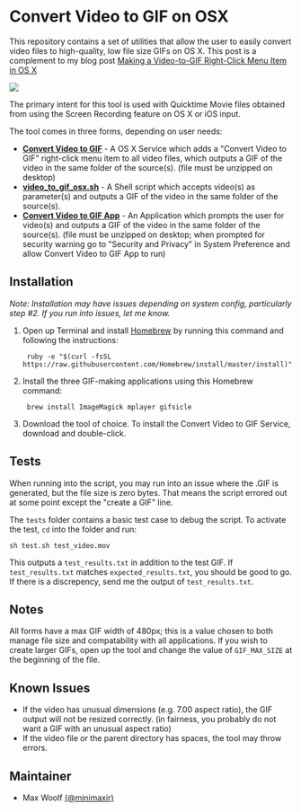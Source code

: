 # Convert Video to GIF on OSX

This repository contains a set of utilities that allow the user to easily convert video files to high-quality, low file size GIFs on OS X. This post is a complement to my blog post [Making a Video-to-GIF Right-Click Menu Item in OS X](http://minimaxir.com/2015/08/gif-to-video-osx/)

![](http://minimaxir.com/img/video-to-gif-osx/convert_to_gif.gif)

The primary intent for this tool is used with Quicktime Movie files obtained from using the Screen Recording feature on OS X or iOS input.

The tool comes in three forms, depending on user needs:

* **[Convert Video to GIF](https://github.com/minimaxir/video-to-gif-osx/raw/master/Convert%20Video%20to%20GIF.zip)** - A OS X Service which adds a "Convert Video to GIF" right-click menu item to all video files, which outputs a GIF of the video in the same folder of the source(s). (file must be unzipped on desktop)
* **[video_to_gif_osx.sh](https://raw.githubusercontent.com/minimaxir/video-to-gif-osx/master/video_to_gif_osx.sh)** - A Shell script which accepts video(s) as parameter(s) and outputs a GIF of the video in the same folder of the source(s).
* **[Convert Video to GIF App](https://github.com/minimaxir/video-to-gif-osx/raw/master/Convert%20Video%20to%20GIF%20App.zip)** - An Application which prompts the user for video(s) and outputs a GIF of the video in the same folder of the source(s). (file must be unzipped on desktop; when prompted for security warning go to "Security and Privacy" in System Preference and allow Convert Video to GIF App to run)

## Installation

*Note: Installation may have issues depending on system config, particularly step #2. If you run into issues, let me know.*

1. Open up Terminal and install [Homebrew](http://brew.sh) by running this command and following the instructions:

		ruby -e "$(curl -fsSL https://raw.githubusercontent.com/Homebrew/install/master/install)"
		
2. Install the three GIF-making applications using this Homebrew command:

		brew install ImageMagick mplayer gifsicle

3. Download the tool of choice. To install the Convert Video to GIF Service, download and double-click.

## Tests

When running into the script, you may run into an issue where the .GIF is generated, but the file size is zero bytes. That means the script errored out at some point except the "create a GIF" line.

The `tests` folder contains a basic test case to debug the script. To activate the test, `cd` into the folder and run:

	sh test.sh test_video.mov
	
This outputs a `test_results.txt` in addition to the test GIF. If `test_results.txt` matches `expected_results.txt`, you should be good to go. If there is a discrepency, send me the output of `test_results.txt`.

## Notes

All forms have a max GIF width of 480px; this is a value chosen to both manage file size and compatability with all applications. If you wish to create larger GIFs, open up the tool and change the value of `GIF_MAX_SIZE` at the beginning of the file.

## Known Issues

* If the video has unusual dimensions (e.g. 7.00 aspect ratio), the GIF output will not be resized correctly. (in fairness, you probably do not want a GIF with an unusual aspect ratio)
* If the video file or the parent directory has spaces, the tool may throw errors.

## Maintainer
* Max Woolf [(@minimaxir)](https://twitter.com/minimaxir)

